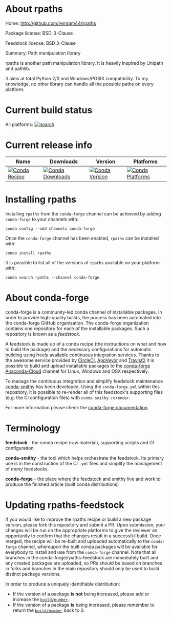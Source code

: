 About rpaths
============

Home: http://github.com/remram44/rpaths

Package license: BSD-3-Clause

Feedstock license: BSD 3-Clause

Summary: Path manipulation library

rpaths is another path manipulation library. It is heavily inspired by
Unipath and pathlib.

It aims at total Python 2/3 and Windows/POSIX compatibility. To my
knowledge, no other library can handle all the possible paths on every
platform.


Current build status
====================

All platforms:
[![noarch](https://img.shields.io/circleci/project/github/conda-forge/rpaths-feedstock/master.svg?label=noarch)](https://circleci.com/gh/conda-forge/rpaths-feedstock)

Current release info
====================

| Name | Downloads | Version | Platforms |
| --- | --- | --- | --- |
| [![Conda Recipe](https://img.shields.io/badge/recipe-rpaths-green.svg)](https://anaconda.org/conda-forge/rpaths) | [![Conda Downloads](https://img.shields.io/conda/dn/conda-forge/rpaths.svg)](https://anaconda.org/conda-forge/rpaths) | [![Conda Version](https://img.shields.io/conda/vn/conda-forge/rpaths.svg)](https://anaconda.org/conda-forge/rpaths) | [![Conda Platforms](https://img.shields.io/conda/pn/conda-forge/rpaths.svg)](https://anaconda.org/conda-forge/rpaths) |

Installing rpaths
=================

Installing `rpaths` from the `conda-forge` channel can be achieved by adding `conda-forge` to your channels with:

```
conda config --add channels conda-forge
```

Once the `conda-forge` channel has been enabled, `rpaths` can be installed with:

```
conda install rpaths
```

It is possible to list all of the versions of `rpaths` available on your platform with:

```
conda search rpaths --channel conda-forge
```


About conda-forge
=================

conda-forge is a community-led conda channel of installable packages.
In order to provide high-quality builds, the process has been automated into the
conda-forge GitHub organization. The conda-forge organization contains one repository
for each of the installable packages. Such a repository is known as a *feedstock*.

A feedstock is made up of a conda recipe (the instructions on what and how to build
the package) and the necessary configurations for automatic building using freely
available continuous integration services. Thanks to the awesome service provided by
[CircleCI](https://circleci.com/), [AppVeyor](http://www.appveyor.com/)
and [TravisCI](https://travis-ci.org/) it is possible to build and upload installable
packages to the [conda-forge](https://anaconda.org/conda-forge)
[Anaconda-Cloud](http://docs.anaconda.org/) channel for Linux, Windows and OSX respectively.

To manage the continuous integration and simplify feedstock maintenance
[conda-smithy](http://github.com/conda-forge/conda-smithy) has been developed.
Using the ``conda-forge.yml`` within this repository, it is possible to re-render all of
this feedstock's supporting files (e.g. the CI configuration files) with ``conda smithy rerender``.

For more information please check the [conda-forge documentation](https://conda-forge.org/docs/).

Terminology
===========

**feedstock** - the conda recipe (raw material), supporting scripts and CI configuration.

**conda-smithy** - the tool which helps orchestrate the feedstock.
                   Its primary use is in the construction of the CI ``.yml`` files
                   and simplify the management of *many* feedstocks.

**conda-forge** - the place where the feedstock and smithy live and work to
                  produce the finished article (built conda distributions)


Updating rpaths-feedstock
=========================

If you would like to improve the rpaths recipe or build a new
package version, please fork this repository and submit a PR. Upon submission,
your changes will be run on the appropriate platforms to give the reviewer an
opportunity to confirm that the changes result in a successful build. Once
merged, the recipe will be re-built and uploaded automatically to the
`conda-forge` channel, whereupon the built conda packages will be available for
everybody to install and use from the `conda-forge` channel.
Note that all branches in the conda-forge/rpaths-feedstock are
immediately built and any created packages are uploaded, so PRs should be based
on branches in forks and branches in the main repository should only be used to
build distinct package versions.

In order to produce a uniquely identifiable distribution:
 * If the version of a package **is not** being increased, please add or increase
   the [``build/number``](http://conda.pydata.org/docs/building/meta-yaml.html#build-number-and-string).
 * If the version of a package **is** being increased, please remember to return
   the [``build/number``](http://conda.pydata.org/docs/building/meta-yaml.html#build-number-and-string)
   back to 0.